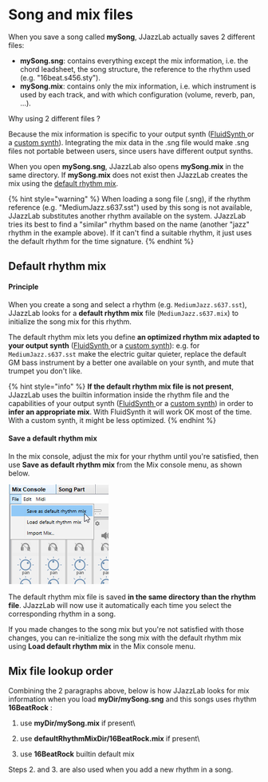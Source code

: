 # Song and mix files

When you save a song called **mySong**, JJazzLab actually saves 2 different files:

* **mySong.sng**: contains everything except the mix information, i.e. the chord leadsheet, the song structure, the reference to the rhythm used (e.g. "16beat.s456.sty").
* **mySong.mix**: contains only the mix information, i.e. which instrument is used by each track, and with which configuration (volume, reverb, pan, ...).

Why using 2 different files ?

Because the mix information is specific to your output synth ([FluidSynth ](../sounds/using-fluidsynth.md)or a [custom synth](../sounds/other-synths.md)). Integrating the mix data in the .sng file would make .sng files not portable between users, since users have different output synths.

When you open **mySong.sng**, JJazzLab also opens **mySong.mix** in the same directory. If **mySong.mix** does not exist then JJazzLab creates the mix using the [default rhythm mix](song-and-mix-files.md#default-rhythm-mix).

{% hint style="warning" %}
When loading a song file (.sng),  if the rhythm reference (e.g. "MediumJazz.s637.sst") used by this song is not available, JJazzLab substitutes another rhythm available on the system. JJazzLab tries its best to find a "similar" rhythm based on the name (another "jazz" rhythm in the example above). If it can't find a suitable rhythm, it just uses the default rhythm for the time signature.
{% endhint %}

## Default rhythm mix

#### Principle

When you create a song and select a rhythm (e.g. `MediumJazz.s637.sst`), JJazzLab looks for a **default rhythm mix** file (`MediumJazz.s637.mix`) to initialize the song mix for this rhythm.&#x20;

The default rhythm mix lets you define **an optimized rhythm mix adapted to your output synth** ([FluidSynth ](../sounds/using-fluidsynth.md)or a [custom synth](../sounds/other-synths.md)): e.g. for `MediumJazz.s637.sst` make the electric guitar quieter, replace the default GM bass instrument by a better one available on your synth, and mute that trumpet you don't like.

{% hint style="info" %}
**If the default rhythm mix file is not present**, JJazzLab uses the builtin information inside the rhythm file and the capabilities of your output synth ([FluidSynth ](../sounds/using-fluidsynth.md)or a [custom synth](../sounds/other-synths.md)) in order to **infer an appropriate mix**. With FluidSynth it will work OK most of the time. With a custom synth, it might be less optimized.
{% endhint %}

#### Save a default rhythm mix

In the mix console, adjust the mix for your rhythm until you're satisfied, then use **Save as default rhythm mix** from the Mix console menu, as shown below.

![](../.gitbook/assets/saverhythmmix.png)

The default rhythm mix file is saved **in the same directory than the rhythm file**. JJazzLab will now use it automatically each time you select the corresponding rhythm in a song.

If you made changes to the song mix but you're not satisfied with those changes, you can re-initialize the song mix with the default rhythm mix using **Load default rhythm mix** in the Mix console menu.

## Mix file lookup order

Combining the 2 paragraphs above, below is how JJazzLab looks for mix information when you load **myDir/mySong.sng** and this songs uses rhythm **16BeatRock** :

1. use **myDir/mySong.mix** if present\

2. use **defaultRhythmMixDir/16BeatRock.mix** if present\

3. use **16BeatRock** builtin default mix

Steps 2. and 3. are also used when you add a new rhythm in a song.
